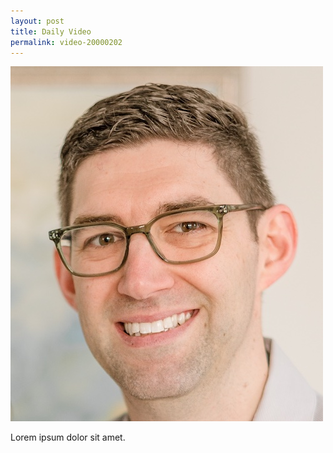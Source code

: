 ```yaml
---
layout: post
title: Daily Video
permalink: video-20000202
---
```


![This is an video clip.](./assets/photo-about_me.jpg)

Lorem ipsum dolor sit amet.
